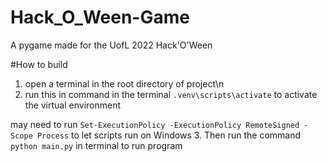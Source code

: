 # Hack_O_Ween-Game
A pygame made for the UofL 2022 Hack'O'Ween 


#How to build
1. open a terminal in the root directory of project\n
2. run this in command in the terminal
```.venv\scripts\activate```
to activate the virtual environment

may need to run 
```Set-ExecutionPolicy -ExecutionPolicy RemoteSigned -Scope Process```
to let scripts run on Windows
3. Then run the command
```python main.py```
in terminal to run program
